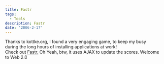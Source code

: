 ```yaml
---
title: Fastr
tags:
  - Tools
description: Fastr
date: '2006-2-17'
---
```


Thanks to kottke.org, I found a very engaging game, to keep my busy during the long hours of installing applications at work!  
Check out [Fastr.][0] Oh Yeah, btw, it uses AJAX to update the scores. Welcome to Web 2.0


[0]: http://randomchaos.com/games/fastr/
